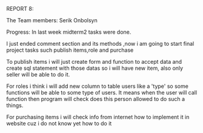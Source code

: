 REPORT 8:

The Team members: Serik Onbolsyn

Progress: In last week midterm2 tasks were done.

I just ended comment section and its methods ,now i am going to start final project tasks such publish items,role and purchase

To publish items i will just create form and function to accept data and create sql statement with those datas so i will have new item, also only seller will be able to do it.

For roles i think i will add new column to table users like a 'type' so some functions will be able to some type of users. It means when the user will call function then program will check  does this person allowed to do such a things.

For purchasing items i will check info from internet how to implement it in website cuz i do not know yet how to do it